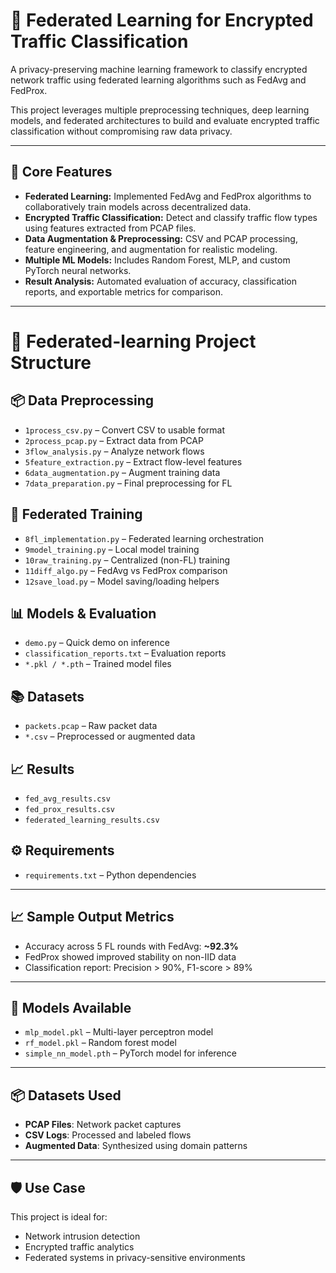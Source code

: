 # 🤝 Federated Learning for Encrypted Traffic Classification

A privacy-preserving machine learning framework to classify encrypted network traffic using federated learning algorithms such as FedAvg and FedProx.

This project leverages multiple preprocessing techniques, deep learning models, and federated architectures to build and evaluate encrypted traffic classification without compromising raw data privacy.

---

## 🧠 Core Features

- **Federated Learning:** Implemented FedAvg and FedProx algorithms to collaboratively train models across decentralized data.
- **Encrypted Traffic Classification:** Detect and classify traffic flow types using features extracted from PCAP files.
- **Data Augmentation & Preprocessing:** CSV and PCAP processing, feature engineering, and augmentation for realistic modeling.
- **Multiple ML Models:** Includes Random Forest, MLP, and custom PyTorch neural networks.
- **Result Analysis:** Automated evaluation of accuracy, classification reports, and exportable metrics for comparison.

---

# 📁 Federated-learning Project Structure

## 📦 Data Preprocessing
- `1process_csv.py` – Convert CSV to usable format  
- `2process_pcap.py` – Extract data from PCAP  
- `3flow_analysis.py` – Analyze network flows  
- `5feature_extraction.py` – Extract flow-level features  
- `6data_augmentation.py` – Augment training data  
- `7data_preparation.py` – Final preprocessing for FL  

## 🤖 Federated Training
- `8fl_implementation.py` – Federated learning orchestration  
- `9model_training.py` – Local model training  
- `10raw_training.py` – Centralized (non-FL) training  
- `11diff_algo.py` – FedAvg vs FedProx comparison  
- `12save_load.py` – Model saving/loading helpers  

## 📊 Models & Evaluation
- `demo.py` – Quick demo on inference  
- `classification_reports.txt` – Evaluation reports  
- `*.pkl / *.pth` – Trained model files  

## 📚 Datasets
- `packets.pcap` – Raw packet data  
- `*.csv` – Preprocessed or augmented data  

## 📈 Results
- `fed_avg_results.csv`  
- `fed_prox_results.csv`  
- `federated_learning_results.csv`  

## ⚙️ Requirements
- `requirements.txt` – Python dependencies
---
## 📈 Sample Output Metrics

- Accuracy across 5 FL rounds with FedAvg: **~92.3%**
- FedProx showed improved stability on non-IID data
- Classification report: Precision > 90%, F1-score > 89%

---

## 🧠 Models Available

- `mlp_model.pkl` – Multi-layer perceptron model
- `rf_model.pkl` – Random forest model
- `simple_nn_model.pth` – PyTorch model for inference

---

## 📦 Datasets Used

- **PCAP Files**: Network packet captures
- **CSV Logs**: Processed and labeled flows
- **Augmented Data**: Synthesized using domain patterns

---

## 🛡️ Use Case

This project is ideal for:

- Network intrusion detection
- Encrypted traffic analytics
- Federated systems in privacy-sensitive environments

